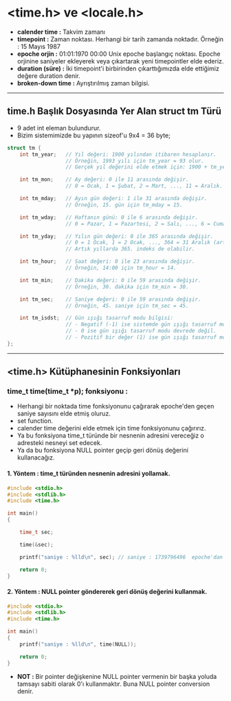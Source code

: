 # <time.h> ve <locale.h>

* **calender time :** Takvim zamanı
* **timepoint :** Zaman noktası. Herhangi bir tarih zamanda noktadır. Örneğin : 15 Mayıs 1987
* **epoche orjin :** 01:01:1970 00:00 Unix epoche başlangıç noktası. Epoche orjinine saniyeler ekleyerek veya çıkartarak yeni timepointler elde ederiz.
* **duration (süre) :** İki timepoint'i birbirinden çıkarttığımızda elde ettiğimiz değere duration denir.
* **broken-down time :** Ayrıştırılmış zaman bilgisi.

----------------------------------------------------------------------------------------------------------------

## time.h Başlık Dosyasında Yer Alan struct tm Türü 

* 9 adet int eleman bulundurur.
* Bizim sistemimizde bu yapının sizeof'u 9x4 = 36 byte;

```c
struct tm {
    int tm_year;   // Yıl değeri: 1900 yılından itibaren hesaplanır.
                   // Örneğin, 1993 yılı için tm_year = 93 olur.
                   // Gerçek yıl değerini elde etmek için: 1900 + tm_year

    int tm_mon;    // Ay değeri: 0 ile 11 arasında değişir.
                   // 0 = Ocak, 1 = Şubat, 2 = Mart, ..., 11 = Aralık.

    int tm_mday;   // Ayın gün değeri: 1 ile 31 arasında değişir.
                   // Örneğin, 15. gün için tm_mday = 15.

    int tm_wday;   // Haftanın günü: 0 ile 6 arasında değişir.
                   // 0 = Pazar, 1 = Pazartesi, 2 = Salı, ..., 6 = Cumartesi.

    int tm_yday;   // Yılın gün değeri: 0 ile 365 arasında değişir.
                   // 0 = 1 Ocak, 1 = 2 Ocak, ..., 364 = 31 Aralık (artık yıl değilse).
                   // Artık yıllarda 365. indeks de olabilir.

    int tm_hour;   // Saat değeri: 0 ile 23 arasında değişir.
                   // Örneğin, 14:00 için tm_hour = 14.

    int tm_min;    // Dakika değeri: 0 ile 59 arasında değişir.
                   // Örneğin, 30. dakika için tm_min = 30.

    int tm_sec;    // Saniye değeri: 0 ile 59 arasında değişir.
                   // Örneğin, 45. saniye için tm_sec = 45.

    int tm_isdst;  // Gün ışığı tasarruf modu bilgisi:
                   // - Negatif (-1) ise sistemde gün ışığı tasarruf modu bilgisi tutulmuyor.
                   // - 0 ise gün ışığı tasarruf modu devrede değil.
                   // - Pozitif bir değer (1) ise gün ışığı tasarruf modu aktif.
};
```

----------------------------------------------------------------------------------------------------------------

## <time.h> Kütüphanesinin Fonksiyonları

### time_t time(time_t *p); fonksiyonu :

* Herhangi bir noktada time fonksiyonunu çağırarak epoche'den geçen saniye sayısını elde etmiş oluruz.
* set function.
* calender time değerini elde etmek için time fonksiyonunu çağırırız.
* Ya bu fonksiyona time_t türünde bir nesnenin adresini vereceğiz o adresteki nesneyi set edecek.
* Ya da bu fonksiyona NULL pointer geçip geri dönüş değerini kullanacağız.

#### 1. Yöntem : time_t türünden nesnenin adresini yollamak.

```c
#include <stdio.h>
#include <stdlib.h>
#include <time.h>

int main()
{

    time_t sec;

    time(&sec);

    printf("saniye : %lld\n", sec); // saniye : 1739796496  epoche'dan yani 01:01:1970 00:00'dan soldaki değer kadar saniye geçmiş.

    return 0;
}
```

#### 2. Yöntem : NULL pointer göndererek geri dönüş değerini kullanmak.

```c
#include <stdio.h>
#include <stdlib.h>
#include <time.h>

int main()
{
    printf("saniye : %lld\n", time(NULL));

    return 0;
}
```

* **NOT :** Bir pointer değişkenine NULL pointer vermenin bir başka yoluda tamsayı sabiti olarak 0'ı kullanmaktır. Buna NULL pointer conversion denir.




















